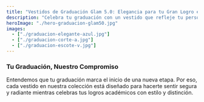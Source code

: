 ```yaml
---
title: "Vestidos de Graduación Glam 5.0: Elegancia para tu Gran Logro en Pereira"
description: "Celebra tu graduación con un vestido que refleje tu personalidad y estilo. En Glam 5.0 Pereira encontrarás diseños exclusivos para destacar en tu ceremonia de grado."
heroImage: "./hero-graduacion-glam50.jpg"
images:
  - ["./graduacion-elegante-azul.jpg"]
  - ["./graduacion-corte-a.jpg"]
  - ["./graduacion-escote-v.jpg"]
---
```

### Tu Graduación, Nuestro Compromiso
Entendemos que tu graduación marca el inicio de una nueva etapa. Por eso, cada vestido en nuestra colección está diseñado para hacerte sentir segura y radiante mientras celebras tus logros académicos con estilo y distinción.